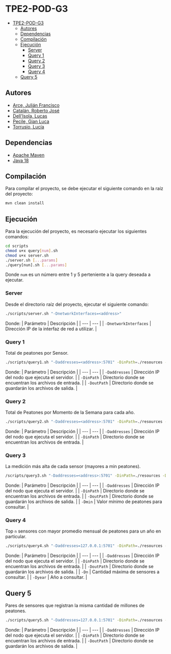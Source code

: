 # TPE2-POD-G3

- [TPE2-POD-G3](#tpe2-pod-g3)
  - [Autores](#autores)
  - [Dependencias](#dependencias)
  - [Compilación](#compilación)
  - [Ejecución](#ejecución)
    - [Server](#server)
    - [Query 1](#query-1)
    - [Query 2](#query-2)
    - [Query 3](#query-3)
    - [Query 4](#query-4)
  - [Query 5](#query-5)

## Autores

- [Arce, Julián Francisco](https://github.com/JuArce)
- [Catalán, Roberto José](https://github.com/rcatalan98)
- [Dell'Isola, Lucas](https://github.com/ldellisola)
- [Pecile, Gian Luca](https://github.com/glpecile)
- [Torrusio, Lucía](https://github.com/luciatorrusio)

## Dependencias

- [Apache Maven](https://maven.apache.org/)
- [Java 18](https://www.oracle.com/java/technologies/javase-jdk18-downloads.html)

## Compilación

Para compilar el proyecto, se debe ejecutar el siguiente comando en la raíz del proyecto:

```bash
mvn clean install
```

## Ejecución

Para la ejecución del proyecto, es necesario ejecutar los siguientes comandos:

```bash
cd scripts
chmod u+x query[num].sh
chmod u+x server.sh
./server.sh [...params]
./query[nun].sh [...params]
```

Donde `num` es un número entre 1 y 5 perteniente a la query deseada a ejecutar.

### Server

Desde el directorio raíz del proyecto, ejecutar el siguiente comando:

```bash
./scripts/server.sh "-DnetworkInterfaces=<address>"
```

Donde:
| Parámetro | Descripción |
| --- | --- |
| `-DnetworkInterfaces` | Dirección IP de la interfaz de red a utilizar. |

### Query 1

Total de peatones por Sensor.

```bash
./scripts/query1.sh "-Daddresses=<address>:5701" -DinPath=./resources -DoutPath=.
```

Donde:
| Parámetro | Descripción |
| --- | --- |
| `-Daddresses` | Dirección IP del nodo que ejecuta el servidor. |
| `-DinPath` | Directorio donde se encuentran los archivos de entrada. |
| `-DoutPath` | Directorio donde se guardarán los archivos de salida. |

### Query 2

Total de Peatones por Momento de la Semana para cada año.

```bash
./scripts/query2.sh "-Daddresses=<address>:5701" -DinPath=./resources -DoutPath=.
```

Donde:
| Parámetro | Descripción |
| --- | --- |
| `-Daddresses` | Dirección IP del nodo que ejecuta el servidor. |
| `-DinPath` | Directorio donde se encuentran los archivos de entrada. |

### Query 3

La medición más alta de cada sensor (mayores a min peatones).

```bash
/scripts/query3.sh "-Daddresses=<address>:5701" -DinPath=./resources -DoutPath=. -Dmin=<min>
```

Donde:
| Parámetro | Descripción |
| --- | --- |
| `-Daddresses` | Dirección IP del nodo que ejecuta el servidor. |
| `-DinPath` | Directorio donde se encuentran los archivos de entrada. |
| `-DoutPath` | Directorio donde se guardarán los archivos de salida. |
| `-Dmin` | Valor mínimo de peatones para consultar. |

### Query 4

Top `n` sensores con mayor promedio mensual de peatones para un año en particular.

```bash
./scripts/query4.sh "-Daddresses=127.0.0.1:5701" -DinPath=./resources -DoutPath=. -Dn=<max_sensor> -Dyear=<year>
```

Donde:
| Parámetro | Descripción |
| --- | --- |
| `-Daddresses` | Dirección IP del nodo que ejecuta el servidor. |
| `-DinPath` | Directorio donde se encuentran los archivos de entrada. |
| `-DoutPath` | Directorio donde se guardarán los archivos de salida. |
| `-Dn` | Cantidad máxima de sensores a consultar. |
| `-Dyear` | Año a consultar. |

## Query 5

Pares de sensores que registran la misma cantidad de millones de peatones.

```bash
./scripts/query5.sh "-Daddresses=127.0.0.1:5701" -DinPath=./resources -DoutPath=.
```

Donde:
| Parámetro | Descripción |
| --- | --- |
| `-Daddresses` | Dirección IP del nodo que ejecuta el servidor. |
| `-DinPath` | Directorio donde se encuentran los archivos de entrada. |
| `-DoutPath` | Directorio donde se guardarán los archivos de salida. |
